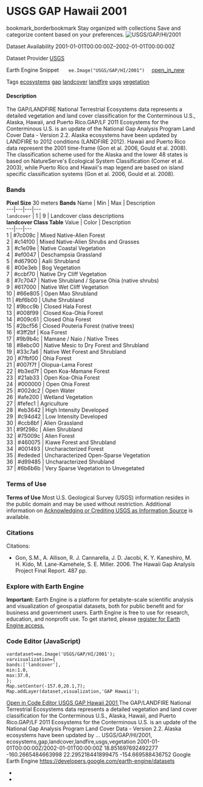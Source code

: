  
#  USGS GAP Hawaii 2001 
bookmark_borderbookmark Stay organized with collections  Save and categorize content based on your preferences. 
![USGS/GAP/HI/2001](https://developers.google.com/earth-engine/datasets/images/USGS/USGS_GAP_HI_2001_sample.png) 

Dataset Availability
    2001-01-01T00:00:00Z–2002-01-01T00:00:00Z 

Dataset Provider
     [ USGS ](https://gapanalysis.usgs.gov/gaplandcover/) 

Earth Engine Snippet
     `    ee.Image("USGS/GAP/HI/2001")   ` [ open_in_new ](https://code.earthengine.google.com/?scriptPath=Examples:Datasets/USGS/USGS_GAP_HI_2001) 

Tags
     [ecosystems](https://developers.google.com/earth-engine/datasets/tags/ecosystems) [gap](https://developers.google.com/earth-engine/datasets/tags/gap) [landcover](https://developers.google.com/earth-engine/datasets/tags/landcover) [landfire](https://developers.google.com/earth-engine/datasets/tags/landfire) [usgs](https://developers.google.com/earth-engine/datasets/tags/usgs) [vegetation](https://developers.google.com/earth-engine/datasets/tags/vegetation)
#### Description
The GAP/LANDFIRE National Terrestrial Ecosystems data represents a detailed vegetation and land cover classification for the Conterminous U.S., Alaska, Hawaii, and Puerto Rico.GAP/LF 2011 Ecosystems for the Conterminous U.S. is an update of the National Gap Analysis Program Land Cover Data - Version 2.2. Alaska ecosystems have been updated by LANDFIRE to 2012 conditions (LANDFIRE 2012). Hawaii and Puerto Rico data represent the 2001 time-frame (Gon et al. 2006, Gould et al. 2008). The classification scheme used for the Alaska and the lower 48 states is based on NatureServe's Ecological System Classification (Comer et al. 2003), while Puerto Rico and Hawaii's map legend are based on island specific classification systems (Gon et al. 2006, Gould et al. 2008).
### Bands
**Pixel Size** 30 meters 
**Bands**
Name | Min | Max | Description  
---|---|---|---  
`landcover` |  1  |  9  | Landcover class descriptions  
**landcover Class Table**
Value | Color | Description  
---|---|---  
1 | #7c009c | Mixed Native-Alien Forest  
2 | #c14f00 | Mixed Native-Alien Shrubs and Grasses  
3 | #c1e09e | Native Coastal Vegetation  
4 | #ef0047 | Deschampsia Grassland  
5 | #d67900 | Aalii Shrubland  
6 | #00e3eb | Bog Vegetation  
7 | #ccbf70 | Native Dry Cliff Vegetation  
8 | #7c7047 | Native Shrubland / Sparse Ohia (native shrubs)  
9 | #617000 | Native Wet Cliff Vegetation  
10 | #66e805 | Open Mao Shrubland  
11 | #bf6b00 | Uluhe Shrubland  
12 | #9bcc9b | Closed Hala Forest  
13 | #008f99 | Closed Koa-Ohia Forest  
14 | #009c61 | Closed Ohia Forest  
15 | #2bcf56 | Closed Pouteria Forest (native trees)  
16 | #3ff2bf | Koa Forest  
17 | #9b9b4c | Mamane / Naio / Native Trees  
18 | #8ebc00 | Native Mesic to Dry Forest and Shrubland  
19 | #33c7a6 | Native Wet Forest and Shrubland  
20 | #7fbf00 | Ohia Forest  
21 | #007f7f | Olopua-Lama Forest  
22 | #b3ed7f | Open Koa-Mamane Forest  
23 | #21ab33 | Open Koa-Ohia Forest  
24 | #000000 | Open Ohia Forest  
25 | #002dc2 | Open Water  
26 | #afe200 | Wetland Vegetation  
27 | #fefec1 | Agriculture  
28 | #eb3642 | High Intensity Developed  
29 | #c94d42 | Low Intensity Developed  
30 | #ccb8bf | Alien Grassland  
31 | #9f298c | Alien Shrubland  
32 | #75009c | Alien Forest  
33 | #460075 | Kiawe Forest and Shrubland  
34 | #001493 | Uncharacterized Forest  
35 | #ededed | Uncharacterized Open-Sparse Vegetation  
36 | #d99485 | Uncharacterized Shrubland  
37 | #6b6b6b | Very Sparse Vegetation to Unvegetated  
### Terms of Use
**Terms of Use**
Most U.S. Geological Survey (USGS) information resides in the public domain and may be used without restriction. Additional information on [Acknowledging or Crediting USGS as Information Source](https://www.usgs.gov/information-policies-and-instructions/crediting-usgs) is available.
### Citations
Citations:
  * Gon, S.M., A. Allison, R. J. Cannarella, J. D. Jacobi, K. Y. Kaneshiro, M. H. Kido, M. Lane-Kamehele, S. E. Miller. 2006. The Hawaii Gap Analysis Project Final Report. 487 pp.


### Explore with Earth Engine
**Important:** Earth Engine is a platform for petabyte-scale scientific analysis and visualization of geospatial datasets, both for public benefit and for business and government users. Earth Engine is free to use for research, education, and nonprofit use. To get started, please [register for Earth Engine access.](https://console.cloud.google.com/earth-engine)
### Code Editor (JavaScript)
```
vardataset=ee.Image('USGS/GAP/HI/2001');
varvisualization={
bands:['landcover'],
min:1.0,
max:37.0,
};
Map.setCenter(-157.0,20.1,7);
Map.addLayer(dataset,visualization,'GAP Hawaii');
```
[ Open in Code Editor ](https://code.earthengine.google.com/?scriptPath=Examples:Datasets/USGS/USGS_GAP_HI_2001)
[ USGS GAP Hawaii 2001 ](https://developers.google.com/earth-engine/datasets/catalog/USGS_GAP_HI_2001)
The GAP/LANDFIRE National Terrestrial Ecosystems data represents a detailed vegetation and land cover classification for the Conterminous U.S., Alaska, Hawaii, and Puerto Rico.GAP/LF 2011 Ecosystems for the Conterminous U.S. is an update of the National Gap Analysis Program Land Cover Data - Version 2.2. Alaska ecosystems have been updated by …
USGS/GAP/HI/2001, ecosystems,gap,landcover,landfire,usgs,vegetation 
2001-01-01T00:00:00Z/2002-01-01T00:00:00Z
18.851697692492277 -160.2665484663998 22.295218441899475 -154.669588436752 
Google Earth Engine
https://developers.google.com/earth-engine/datasets
  * [ ](https://doi.org/https://gapanalysis.usgs.gov/gaplandcover/)
  * [ ](https://doi.org/https://developers.google.com/earth-engine/datasets/catalog/USGS_GAP_HI_2001)


